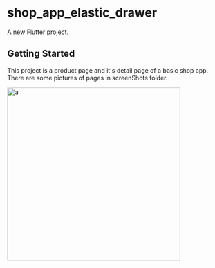 # shop_app_elastic_drawer

A new Flutter project.

## Getting Started

This project is a product page and it's detail page of a basic shop app.
There are some pictures of pages in screenShots folder.

<img src="ScreenShots/detail_png.png" alt="a" width="400"/>
